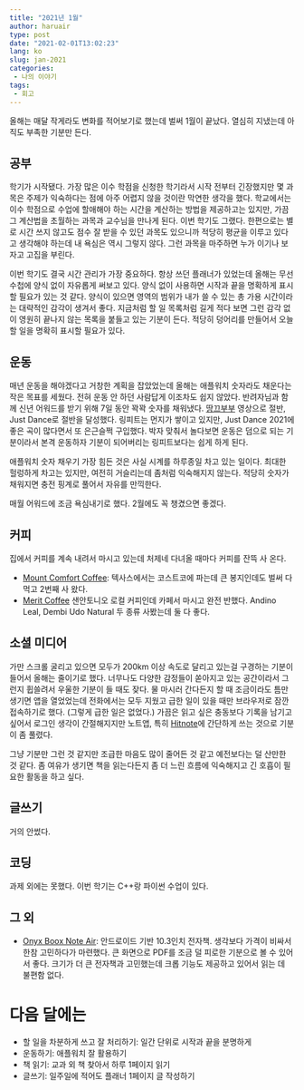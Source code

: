 ```yaml
---
title: "2021년 1월"
author: haruair
type: post
date: "2021-02-01T13:02:23"
lang: ko
slug: jan-2021
categories:
 - 나의 이야기
tags:
 - 회고
---
```


올해는 매달 작게라도 변화를 적어보기로 했는데 벌써 1월이 끝났다. 열심히 지냈는데 아직도 부족한 기분만 든다.

## 공부

학기가 시작됐다. 가장 많은 이수 학점을 신청한 학기라서 시작 전부터 긴장했지만 몇 과목은 주제가 익숙하다는 점에 아주 어렵지 않을 것이란 막연한 생각을 했다. 학교에서는 이수 학점으로 수업에 할애해야 하는 시간을 계산하는 방법을 제공하고는 있지만, 가끔 그 계산법을 초월하는 과목과 교수님을 만나게 된다. 이번 학기도 그랬다. 한편으로는 별로 시간 쓰지 않고도 점수 잘 받을 수 있던 과목도 있으니까 적당히 평균을 이루고 있다고 생각해야 하는데 내 욕심은 역시 그렇지 않다. 그런 과목을 마주하면 누가 이기나 보자고 고집을 부린다.

이번 학기도 결국 시간 관리가 가장 중요하다. 항상 쓰던 플래너가 있었는데 올해는 무선 수첩에 양식 없이 자유롭게 써보고 있다. 양식 없이 사용하면 시작과 끝을 명확하게 표시할 필요가 있는 것 같다. 양식이 있으면 영역의 범위가 내가 쓸 수 있는 총 가용 시간이라는 대략적인 감각이 생겨서 좋다. 지금처럼 할 일 목록처럼 길게 적다 보면 그런 감각 없이 영원히 끝나지 않는 목록을 붙들고 있는 기분이 든다. 적당히 덩어리를 만들어서 오늘 할 일을 명확히 표시할 필요가 있다.

## 운동

매년 운동을 해야겠다고 거창한 계획을 잡았었는데 올해는 애플워치 숫자라도 채운다는 작은 목표를 세웠다. 전혀 운동 안 하던 사람답게 이조차도 쉽지 않았다. 반려자님과 함께 신년 어워드를 받기 위해 7일 동안 꽉꽉 숫자를 채워냈다. [땅끄부부](https://www.youtube.com/c/thankyoububu) 영상으로 절반, Just Dance로 절반을 달성했다. 링피트는 먼지가 쌓이고 있지만, Just Dance 2021에 좋은 곡이 많다면서 또 은근슬쩍 구입했다. 박자 맞춰서 놀다보면 운동은 덤으로 되는 기분이라서 본격 운동하자 기분이 되어버리는 링피트보다는 쉽게 하게 된다.

애플워치 숫자 채우기 가장 힘든 것은 사실 시계를 하루종일 차고 있는 일이다. 최대한 헐렁하게 차고는 있지만, 여전히 거슬리는데 좀처럼 익숙해지지 않는다. 적당히 숫자가 채워지면 충전 핑계로 풀어서 자유를 만끽한다.

매월 어워드에 조금 욕심내기로 했다. 2월에도 꼭 챙겼으면 좋겠다.

## 커피

집에서 커피를 계속 내려서 마시고 있는데 처제네 다녀올 때마다 커피를 잔뜩 사 온다.

- [Mount Comfort Coffee](https://www.amazon.com/Mount-Comfort-Coffee-Organic-Whole/dp/B07171HMF5?hvadid=312177180677&hvpos=&hvnetw=g&hvrand=2761751353536126667&hvpone=&hvptwo=&hvqmt=&hvdev=c&hvdvcmdl=&hvlocint=&hvlocphy=9031490&hvtargid=pla-566979528373&psc=1&adgrpid=61925956757&hvpone=&hvptwo=&hvadid=312177180677&hvpos=&hvnetw=g&hvrand=2761751353536126667&hvqmt=&hvdev=c&hvdvcmdl=&hvlocint=&hvlocphy=9031490&hvtargid=pla-566979528373&linkCode=ll1&tag=assocres-20&linkId=47640ca4ce30fb06cb7c77d1fbb4a7e6&language=en_US&ref_=as_li_ss_tl): 텍사스에서는 코스트코에 파는데 큰 봉지인데도 벌써 다 먹고 2번째 사 왔다.
- [Merit Coffee](https://meritcoffee.com/collections/coffee) 샌안토니오 로컬 커피인데 카페서 마시고 완전 반했다. Andino Leal, Dembi Udo Natural 두 종류 사봤는데 둘 다 좋다.

## 소셜 미디어

가만 스크롤 굴리고 있으면 모두가 200km 이상 속도로 달리고 있는걸 구경하는 기분이 들어서 올해는 줄이기로 했다.  너무나도 다양한 감정들이 쏟아지고 있는 공간이라서 그런지 휩쓸려서 우울한 기분이 들 때도 잦다. 물 마시러 간다든지 할 때 조금이라도 틈만 생기면 앱을 열었었는데 전화에서는 모두 지웠고 급한 일이 있을 때만 브라우저로 잠깐 접속하기로 했다. (그렇게 급한 일은 없었다.) 가끔은 읽고 싶은 충동보다 기록을 남기고 싶어서 로그인 생각이 간절해지지만 노트앱, 특히 [Hitnote](https://apps.apple.com/us/app/hitnote/id1412533601)에 간단하게 쓰는 것으로 기분이 좀 풀렸다.

그냥 기분만 그런 것 같지만 조급한 마음도 많이 줄어든 것 같고 예전보다는 덜 산만한 것 같다. 좀 여유가 생기면 책을 읽는다든지 좀 더 느린 흐름에 익숙해지고 긴 호흡이 필요한 활동을 하고 싶다.

## 글쓰기

거의 안썼다.

## 코딩

과제 외에는 못했다. 이번 학기는 C++랑 파이썬 수업이 있다.

## 그 외

- [Onyx Boox Note Air](https://www.amazon.com/BOOX-Android-G-Sensor-Digital-Notepad/dp/B08H83GCBT?dchild=1&keywords=Onyx+Boox+Note+Air&qid=1612196480&sr=8-1&linkCode=ll1&tag=assocres-20&linkId=5f8153d4fc8f14d6ffdf8c5d97d20dcf&language=en_US&ref_=as_li_ss_tl): 안드로이드 기반 10.3인치 전자책. 생각보다 가격이 비싸서 한참 고민하다가 마련했다. 큰 화면으로 PDF를 조금 덜 피로한 기분으로 볼 수 있어서 좋다. 크기가 더 큰 전자책과 고민했는데 크롭 기능도 제공하고 있어서 읽는 데 불편함 없다.

# 다음 달에는

- 할 일을 차분하게 쓰고 잘 처리하기: 일간 단위로 시작과 끝을 분명하게
- 운동하기: 애플워치 잘 활용하기
- 책 읽기: 교과 외 책 찾아서 하루 1페이지 읽기
- 글쓰기: 일주일에 적어도 플래너 1페이지 글 작성하기
